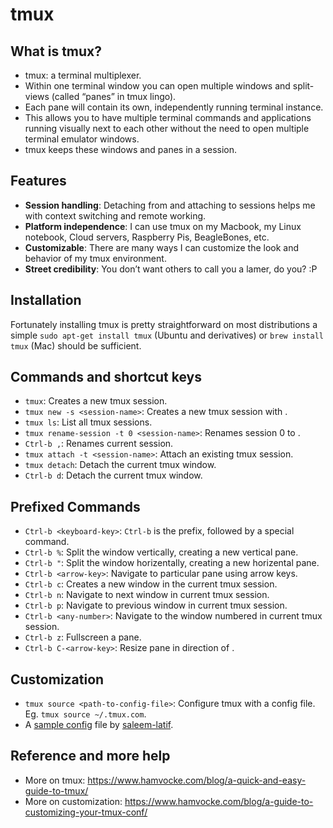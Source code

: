 # tmux

## What is tmux?
- tmux: a terminal multiplexer.
- Within one terminal window you can open multiple windows and split-views (called “panes” in tmux lingo).
- Each pane will contain its own, independently running terminal instance. 
- This allows you to have multiple terminal commands and applications running visually next to each other without the need to open multiple terminal emulator windows.
- tmux keeps these windows and panes in a session.

## Features
- **Session handling**: Detaching from and attaching to sessions helps me with context switching and remote working.
- **Platform independence**: I can use tmux on my Macbook, my Linux notebook, Cloud servers, Raspberry Pis, BeagleBones, etc.
- **Customizable**: There are many ways I can customize the look and behavior of my tmux environment.
- **Street credibility**: You don’t want others to call you a lamer, do you? :P


## Installation
Fortunately installing tmux is pretty straightforward on most distributions 
a simple `sudo apt-get install tmux` (Ubuntu and derivatives) or `brew install tmux` (Mac) should be sufficient.

## Commands and shortcut keys
- `tmux`: Creates a new tmux session.
- `tmux new -s <session-name>`: Creates a new tmux session with <session-name>.
- `tmux ls`: List all tmux sessions.
- `tmux rename-session -t 0 <session-name>`: Renames session 0 to <session-name>.
- `Ctrl-b ,`: Renames current session.
- `tmux attach -t <session-name>`: Attach an existing tmux session.
- `tmux detach`: Detach the current tmux window.
- `Ctrl-b d`: Detach the current tmux window.

## Prefixed Commands 
- `Ctrl-b <keyboard-key>`: `Ctrl-b` is the prefix, followed by a special command.
- `Ctrl-b %`: Split the window vertically, creating a new vertical pane.
- `Ctrl-b "`: Split the window horizentally, creating a new horizental pane.
- `Ctrl-b <arrow-key>`: Navigate to particular pane using arrow keys.
- `Ctrl-b c`: Creates a new window in the current tmux session.
- `Ctrl-b n`: Navigate to next window in current tmux session.
- `Ctrl-b p`: Navigate to previous window in current tmux session.
- `Ctrl-b <any-number>`: Navigate to the window numbered <any-number> in current tmux session.
- `Ctrl-b z`: Fullscreen a pane.
- `Ctrl-b C-<arrow-key>`: Resize pane in direction of <arrow-key>.

## Customization
- `tmux source <path-to-config-file>`: Configure tmux with a config file. Eg. `tmux source ~/.tmux.com`.
- A [sample config](https://gist.github.com/saleem-latif/3d819db15ce929da05082c4ba1f199f2) file by [saleem-latif](github.com/saleem-latif).


## Reference and more help
- More on tmux: https://www.hamvocke.com/blog/a-quick-and-easy-guide-to-tmux/
- More on customization: https://www.hamvocke.com/blog/a-guide-to-customizing-your-tmux-conf/

